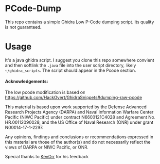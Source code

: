 # PCode-Dump
This repo contains a simple Ghidra Low P-Code dumping script. Its quality is not guaranteed.

# Usage

It's a java ghidra script. I suggest you clone this repo somewhere convient and then softlink the `.java` file into the user script directory, likely `~/ghidra_scripts`. The script should appear in the Pcode section.

#### Acknowledgements:

The low pcode modification is based on https://github.com/HackOvert/GhidraSnippets#dumping-raw-pcode

This material is based upon work supported by the Defense Advanced Research Projects Agency (DARPA) and Naval Information Warfare Center Pacific (NIWC Pacific) under contract N6600121C4028 and Agreement No. HR.00112090028, and the US Office of Naval Research (ONR) under grant N00014-17-1-2297.

Any opinions, findings and conclusions or recommendations expressed in this material are those of the author(s) and do not necessarily reflect the views of DARPA or NIWC Pacific, or ONR.

Special thanks to [KevOrr](https://github.com/KevOrr "KevOrr") for his feedback

